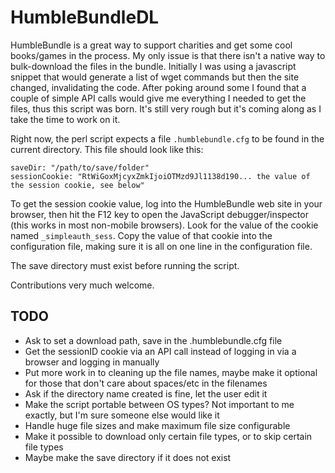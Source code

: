 # HumbleBundleDL

HumbleBundle is a great way to support charities and get some cool books/games in the process. My only issue is that there isn't a native way to bulk-download the files in the bundle. Initially I was using a javascript snippet that would generate a list of wget commands but then the site changed, invalidating the code. After poking around some I found that a couple of simple API calls would give me everything I needed to get the files, thus this script was born. It's still very rough but it's coming along as I take the time to work on it.

Right now, the perl script expects a file `.humblebundle.cfg` to be found in the current directory.  This file should look like this:

```
saveDir: "/path/to/save/folder"
sessionCookie: "RtWiGoxMjcyxZmkIjoiOTMzd9Jl1138d190... the value of the session cookie, see below"
```

To get the session cookie value, log into the HumbleBundle web site in your browser, then hit the F12 key to open the JavaScript debugger/inspector (this works in most non-mobile browsers).  Look for the value of the cookie named `_simpleauth_sess`.  Copy the value of that cookie into the configuration file, making sure it is all on one line in the configuration file.

The save directory must exist before running the script.

Contributions very much welcome.

## TODO
* Ask to set a download path, save in the .humblebundle.cfg file
* Get the sessionID cookie via an API call instead of logging in via a browser and logging in manually
* Put more work in to cleaning up the file names, maybe make it optional for those that don't care about spaces/etc in the filenames
* Ask if the directory name created is fine, let the user edit it
* Make the script portable between OS types? Not important to me exactly, but I'm sure someone else would like it
* Handle huge file sizes and make maximum file size configurable
* Make it possible to download only certain file types, or to skip certain file types
* Maybe make the save directory if it does not exist
